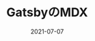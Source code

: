 ---
title: "GatsbyのMDX"
date: "2021-07-07"
updateDate: ""
type: ""
category: "gatsby"
description: "GatsbyのMDX"
emoji: "🍃"
topImage: ""
---